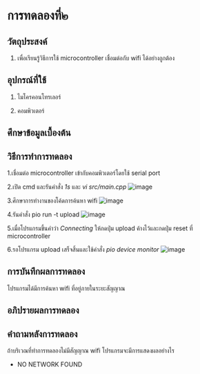 # การทดลองที่๒

## วัตถุประสงค์
1. เพื่อเรียนรู้วิธีการใช้ microcontroller เชื่อมต่อกับ wifi ได้อย่างถูกต้อง

## อุปกรณ์ที่ใช้
1. ไมโครคอนโทรเลอร์

2. คอมพิวเตอร์

## ศึกษาข้อมูลเบื้องต้น

## วิธีการทำการทดลอง

1.เชื่อมต่อ microcontroller เข้ากับคอมพิวเตอร์โดยใช้ serial port

2.เปิด cmd และรันคำสั่ง _1s_ และ _vi src/main.cpp_
![image](https://user-images.githubusercontent.com/80879398/112192091-3e3ad680-8c39-11eb-8828-70c6cff2d4de.png)

3.ศึกษาการทำงานของโค้ดการค้นหา wifi
![image](https://user-images.githubusercontent.com/80879398/112192096-3f6c0380-8c39-11eb-8e3b-2a28213fcfa1.png)

4.รันคำสั่ง pio run -t upload
![image](https://user-images.githubusercontent.com/80879398/112192100-40049a00-8c39-11eb-8864-beecb60833c8.png)

5.เมื่อโปรแกรมขึ้นคำว่า _Connecting_ ให้กดปุ่ม upload ค้างไว้และกดปุ่ม reset ที่ microcontroller

6.รอโปรแกรม upload เสร็จสิ้นและใช้คำสั่ง _pio device monitor_ 
![image](https://user-images.githubusercontent.com/80879398/112192108-41ce5d80-8c39-11eb-8274-5076c34df410.png)

## การบันทึกผลการทดลอง

โปรแกรมได้มีการค้นหา wifi ที่อยู่ภายในระยะสัญญาณ

## อภิปรายผลการทดลอง

## คำถามหลังการทดลอง

ถ้าบริเวณที่ทำการทดลองไม่มีสัญญาณ wifi โปรแกรมจะมีการแสดงผลอย่างไร
- NO NETWORK FOUND
